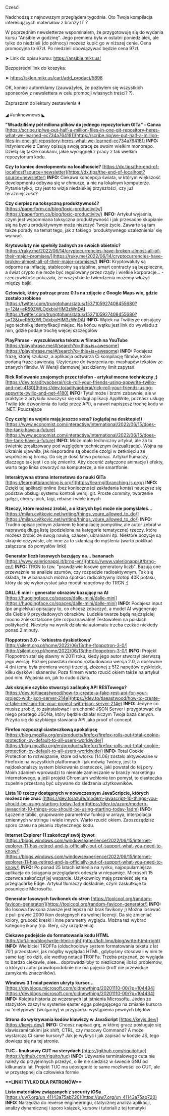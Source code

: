 Cześć!

Nadchodzę z najnowszym przeglądem tygodnia. Oto Twoja kompilacja interesujących materiałów z branży IT ?

W poprzednim newsletterze wspominałem, że przygotowuję się do wydania kursu "Ansible w godzinę". Jego premiera była w ostatni poniedziałek, ale tylko do niedzieli (do północy) możesz kupić go w niższej cenie. Cena promocyjna to 67zł. Po niedzieli obowiązywać będzie cena 97zł.

➤ Link do opisu kursu: https://ansible.mikr.us/

Bezpośredni link do koszyka:

➤ https://sklep.mikr.us/cart/add_product/5698

 

OK, koniec autoreklamy (zauważyłeś, że pozbyłem się wszystkich sponsorów z newslettera w celu promocji własnych treści? ?).

Zapraszam do lektury zestawienia ⬇️

 

◢ #unknownews ◣

**"Wsadziliśmy pół miliona plików do jednego repozytorium GITa" - Canva**
[https://scribe.rip/we-put-half-a-million-files-in-one-git-repository-heres-what-we-learned-ec734a764181](https://scribe.rip/we-put-half-a-million-files-in-one-git-repository-heres-what-we-learned-ec734a764181)
**INFO:** Inżynierowie z Canvy opisują swoją pracę ze swoim wielkim monorepo. Dzielą się także naukami, jakie wyciągnęli z pracy z tak wielkim repozytorium kodu.

**Czy to koniec developmentu na localhoście?**
[https://dx.tips/the-end-of-localhost?source=newsletter](https://dx.tips/the-end-of-localhost?source=newsletter)
**INFO:** Ciekawa koncepcja świata, w którym większość developmentu odbywa się w chmurze, a nie na lokalnym komputerze. Pytanie tylko, czy jest to wizja niedalekiej przyszłości, czy już teraźniejszość?

**Czy cierpisz na toksyczną produktywność?**
[https://paperform.co/blog/toxic-productivity/](https://paperform.co/blog/toxic-productivity/)
**INFO:** Artykuł wyjaśnia, czym jest wspomniana toksyczna produktywność i jak przesadne skupianie się na byciu produktywnym może niszczyć Twoje życie. Zawarte są tam także porady na temat tego, jak z takiego &lsquo;produktywnego uzależnienia&rsquo; się wyrwać.

**Krytowaluty nie spełniły żadnych ze swoich obietnic?**
[https://ruky.me/2022/06/14/cryptocurrencies-have-broken-almost-all-of-their-major-promises/](https://ruky.me/2022/06/14/cryptocurrencies-have-broken-almost-all-of-their-major-promises/)
**INFO:** Kryptowaluty są odporne na inflację, stablecoiny są stabilne, smart contracty są bezpieczne, a świat crypto nie może być regulowany przez rządy i wielkie korporacje... - rzeczywistość pokazała, że wszystkie te twierdzenia możemy włożyć między bajki.

**Człowiek, który patrząc przez 0.1s na zdjęcie z Google Maps wie, gdzie zostało zrobione**
[https://twitter.com/trungtphan/status/1537105927408455680?s=12&t=eR59ZWLOdxbjvHlM3zWnDA](https://twitter.com/trungtphan/status/1537105927408455680?s=12&t=eR59ZWLOdxbjvHlM3zWnDA)
**INFO:** Wątek na Twitterze opisujący jego technikę identyfikacji miejsc. Na końcu wątku jest link do wywiadu z nim, gdzie podaje trochę więcej szczegółów

**PlayPhrase - wyszukiwarka tekstu w filmach na YouTube**
[https://playphrase.me/#/search?q=this+is+awesome](https://playphrase.me/#/search?q=this+is+awesome)
**INFO:** Podajesz frazę, której szukasz, a aplikacja odtwarza Ci kompilację filmów, które podaną frazę zawierają. Użyteczne do tworzenia np. mashupów tekstów ze znanych filmów. W Wersji darmowej jest dzienny limit zapytań.

**Rick Rollowanie znajomych przez telefon - artykuł mocno techniczny ;)**
[https://dev.to/adityaoberai/rick-roll-your-friends-using-appwrite-twilio-and-net-4180](https://dev.to/adityaoberai/rick-roll-your-friends-using-appwrite-twilio-and-net-4180)
**INFO:** Tytuł może i brzmi zabawnie, ale w praktyce z artykułu nauczysz się obsługi aplikacji AppWrite, poznasz usługę Twilio (do dzwonienia do ludzi przez API), a nawet napiszesz trochę kodu w .NET. Pouczające

**Czy czołgi na wojnie mają jeszcze sens? (oglądaj na desktopie!)**
[https://www.economist.com/interactive/international/2022/06/15/does-the-tank-have-a-future](https://www.economist.com/interactive/international/2022/06/15/does-the-tank-have-a-future)
**INFO:** Może mało techniczny artykuł, ale za to świetnie zrealizowany pod względem technicznym (wizualizacje). Wojna na Ukrainie ujawniła, jak nieporadne są obecnie czołgi w zetknięciu ze współczesną bronią. Da się je dość łatwo pokonać. Artykuł tłumaczy, dlaczego tak jest i co się zmieniło. Aby docenić załączone animacje i efekty, warto tego linka otworzyć na komputerze, a nie smartfonie.

**Interaktywna strona internetowa do nauki GITa**
[https://learngitbranching.js.org/](https://learngitbranching.js.org/)
**INFO:** Dzięki tej aplikacji online (bez konieczności zakładania konta) nauczysz się podstaw obsługi systemu kontroli wersji git. Proste commity, tworzenie gałęzi, cherry-pick, tagi, rebase i wiele innych

**Rzeczy, które możesz zrobić, a o których być może nie pomyślałeś...**
[https://milan.cvitkovic.net/writing/things_youre_allowed_to_do/](https://milan.cvitkovic.net/writing/things_youre_allowed_to_do/)
**INFO:** Trudno opisać jednym zdaniem tę kompilację pomysłów, ale autor zebrał w naprawdę długą listę (podzielona na kategorie tematyczne) rzeczy, które możesz zrobić ze swoją nauką, czasem, ubraniami itp. Niektóre pozycje są skrajnie oczywiste, ale inne za to skłaniają do myślenia (warto poklikać załączone do pomysłów linki)

**Generator liczb losowych bazujący na... bananach**
[https://www.valerionappi.it/brng-en/](https://www.valerionappi.it/brng-en/)
**INFO:** TRGN to tzw. "prawdziwie losowe generatory liczb". Bazują one przeważnie na analizie szumów, czy rozpadzie radioaktywnym. Tak się składa, że w bananach można spotkać radioaktywny izotop 40K potasu, który da się wykorzystać jako moduł napędowy do TRGN ;)

**DALL&middot;E mini - generator obrazów bazujący na AI**
[https://huggingface.co/spaces/dalle-mini/dalle-mini](https://huggingface.co/spaces/dalle-mini/dalle-mini)
**INFO:** Podajesz input (po angielsku) opisujący to, co chcesz zobaczyć, a model AI wygeneruje dla Ciebie 9 przykładowych obrazków. Ludzkie twarze będą najczęściej mocno zniekształcone (ale rozpoznawalne! Testowałem na polskich politykach). Niestety na wynik działania automatu trzeba czekać niekiedy ponad 2 minuty.

**Floppotron 3.0 - &lsquo;orkiestra dyskietkowa&rsquo;**
[http://silent.org.pl/home/2022/06/13/the-floppotron-3-0/](http://silent.org.pl/home/2022/06/13/the-floppotron-3-0/)
**INFO:** Projekt Floppotron stał się sławny w 2011 roku, kiedy jego autor stworzył pierwszą jego wersję. Później powstała mocno rozbudowana wersja 2.0, a dosłownie 4 dni temu była premiera wersji trzeciej, złożonej z 512 napędów dyskietek, kilku dysków i skanerów. Poza filmem warto rzucić okiem także na artykuł pod nim. Wyjaśnia on, jak to cudo działa.

**Jak skrajnie szybko stworzyć zaślepkę API RESTowego?**
[https://dev.to/tiaeastwood/how-to-create-a-fake-rest-api-for-your-project-with-json-server-214e](https://dev.to/tiaeastwood/how-to-create-a-fake-rest-api-for-your-project-with-json-server-214e)
**INFO:** Jedyne co musisz zrobić, to zainstalować i uruchomić JSON Server i przygotować dla niego prostego JSONa, który będzie działał niczym Twoja baza danych. Przyda się do szybkiego stawiania API jako proof of concept.

**Firefox rozpoczął ciasteczkową apokalipsę**
[https://blog.mozilla.org/en/products/firefox/firefox-rolls-out-total-cookie-protection-by-default-to-all-users-worldwide/](https://blog.mozilla.org/en/products/firefox/firefox-rolls-out-total-cookie-protection-by-default-to-all-users-worldwide/)
**INFO:** Total Cookie Protection to rozwiązanie, które od wtorku (14.06) zostało aktywowane w Firefoxie na wszystkich platformach i jak mówią Twórcy, jest to najdoskonalszy system blokowania ciasteczek, jaki powstał do tej pory. Moim zdaniem wprowadzi to niemałe zamieszanie w branży marketingu internetowego, a jeśli projekt Chromium wchłonie ten pomysł, to ciasteczka zupełnie przestaną być używane do śledzenia użytkowników.

**Lista 10 rzeczy dostępnych w nowoczesnym JavaScripcie, których możesz nie znać**
[https://dev.to/azure/modern-javascript-10-things-you-should-be-using-starting-today-1adm](https://dev.to/azure/modern-javascript-10-things-you-should-be-using-starting-today-1adm)
**INFO:** Łączenie tablic, grupowanie parametrów funkcji w arraya, interpolacja zmiennych w stringu i wiele innych. Warto rzucić okiem. Zaoszczędzisz sporo czasu na pisaniu zbytecznego kodu.

**Internet Explorer 11 zakończył swój żywot**
[https://blogs.windows.com/windowsexperience/2022/06/15/internet-explorer-11-has-retired-and-is-officially-out-of-support-what-you-need-to-know/](https://blogs.windows.com/windowsexperience/2022/06/15/internet-explorer-11-has-retired-and-is-officially-out-of-support-what-you-need-to-know/)
**INFO:** Po ponad 25 latach istnienia na rynku, najpopularniejsza aplikacja do ściągania przeglądarek odeszła w niepamięć. Microsoft 15 czerwca zakończył jej wsparcie. Użytkownicy mają przenieść się na przeglądarkę Edge. Artykuł tłumaczy dokładnie, czym zaskutkuje to posunięcie Microsoftu.

**Generator losowych favikonek do stron**
[https://toolcool.org/random-favicon-generator/](https://toolcool.org/random-favicon-generator/)
**INFO:** Bo losowa favikona zawsze jest lepsza niż brak favikony ;) Można losować z puli prawie 2000 ikon dostępnych na wolnej licencji. Da się zmieniać kolory, grubość kreski i inne parametry wyglądu. Można też wybrać kategorię ikony (np. litery, czy urządzenia)

**Ciekawe podejście do formatowania kodu HTML**
[http://lofi.limo/blog/write-html-right](http://lofi.limo/blog/write-html-right)
**INFO:** Wielbiciel TROFFa (oldschoolowy system formatowania tekstu z lat 70&rsquo;) przedstawił, jak mógłby wyglądać HTML, gdybyśmy stosowali w nim te same tagi co dziś, ale według notacji TROFFa. Trzeba przyznać, że wygląda to bardzo ciekawie, alee... doprowadziłoby to niezliczonej ilości problemów, o których autor prawdopodobnie nie ma pojęcia (troff nie przewiduje zamykania znaczników).

**Windows 3.1 miał pewien ukryty kursor...**
[https://devblogs.microsoft.com/oldnewthing/20201110-00/?p=104434](https://devblogs.microsoft.com/oldnewthing/20201110-00/?p=104434)
**INFO:** Kolejna historia ze wczesnych lat istnienia Microsoftu. Jeden ze stażystów zaszył w systemie easter egga polegającego na zmianie kursora na &lsquo;nietypowy&rsquo; (wulgarny) w przypadku wystąpienia pewnych błędów

**Strona do wykrywania kodów klawiszy w JavaScript**
[https://keyjs.dev/](https://keyjs.dev/)
**INFO:** Chcesz napisać grę, w której gracz posługuje się klawiszami takimi jak shift, CTRL, czy macowy Command? A może wystarczą Ci same kursory? Jak je wykryć i jak zapisać w kodzie JS, tego dowiesz się na tej stronie.

**TUC - linuksowy CUT na sterydach**
[https://github.com/riquito/tuc](https://github.com/riquito/tuc)
**INFO:** Używanie terminalowego cuta nie należy do przyjemnych przeżyć, o ile nie siedzisz w świecie GNU od kilkunastu lat. Projekt TUC ma udostępnić te same możliwości co CUT, ale w przystępnej dla człowieka formie

**==LINKI TYLKO DLA PATRONÓW==**

**Lista materiałów związanych z security iOSa**
[https://uw7.org/un_41143a75ab720](https://uw7.org/un_41143a75ab720)
**INFO:** Narzędzia do reverse engineeringu, statycznej analiza aplikacji, analizy dynamicznej i sporo książek, kursów i tutoriali z tej tematyki